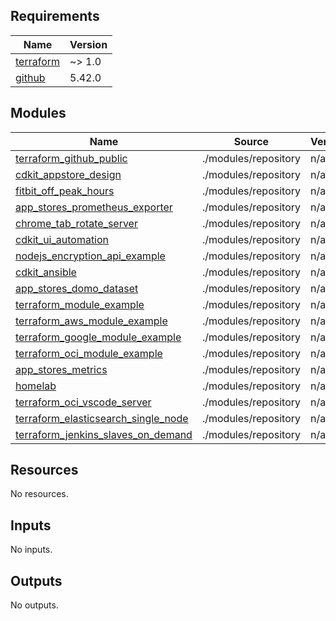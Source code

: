 <!-- BEGIN_TF_DOCS -->
## Requirements

| Name | Version |
|------|---------|
| <a name="requirement_terraform"></a> [terraform](#requirement\_terraform) | ~> 1.0 |
| <a name="requirement_github"></a> [github](#requirement\_github) | 5.42.0 |

## Modules

| Name | Source | Version |
|------|--------|---------|
| <a name="module_terraform_github_public"></a> [terraform\_github\_public](#module\_terraform\_github\_public) | ./modules/repository | n/a |
| <a name="module_cdkit_appstore_design"></a> [cdkit\_appstore\_design](#module\_cdkit\_appstore\_design) | ./modules/repository | n/a |
| <a name="module_fitbit_off_peak_hours"></a> [fitbit\_off\_peak\_hours](#module\_fitbit\_off\_peak\_hours) | ./modules/repository | n/a |
| <a name="module_app_stores_prometheus_exporter"></a> [app\_stores\_prometheus\_exporter](#module\_app\_stores\_prometheus\_exporter) | ./modules/repository | n/a |
| <a name="module_chrome_tab_rotate_server"></a> [chrome\_tab\_rotate\_server](#module\_chrome\_tab\_rotate\_server) | ./modules/repository | n/a |
| <a name="module_cdkit_ui_automation"></a> [cdkit\_ui\_automation](#module\_cdkit\_ui\_automation) | ./modules/repository | n/a |
| <a name="module_nodejs_encryption_api_example"></a> [nodejs\_encryption\_api\_example](#module\_nodejs\_encryption\_api\_example) | ./modules/repository | n/a |
| <a name="module_cdkit_ansible"></a> [cdkit\_ansible](#module\_cdkit\_ansible) | ./modules/repository | n/a |
| <a name="module_app_stores_domo_dataset"></a> [app\_stores\_domo\_dataset](#module\_app\_stores\_domo\_dataset) | ./modules/repository | n/a |
| <a name="module_terraform_module_example"></a> [terraform\_module\_example](#module\_terraform\_module\_example) | ./modules/repository | n/a |
| <a name="module_terraform_aws_module_example"></a> [terraform\_aws\_module\_example](#module\_terraform\_aws\_module\_example) | ./modules/repository | n/a |
| <a name="module_terraform_google_module_example"></a> [terraform\_google\_module\_example](#module\_terraform\_google\_module\_example) | ./modules/repository | n/a |
| <a name="module_terraform_oci_module_example"></a> [terraform\_oci\_module\_example](#module\_terraform\_oci\_module\_example) | ./modules/repository | n/a |
| <a name="module_app_stores_metrics"></a> [app\_stores\_metrics](#module\_app\_stores\_metrics) | ./modules/repository | n/a |
| <a name="module_homelab"></a> [homelab](#module\_homelab) | ./modules/repository | n/a |
| <a name="module_terraform_oci_vscode_server"></a> [terraform\_oci\_vscode\_server](#module\_terraform\_oci\_vscode\_server) | ./modules/repository | n/a |
| <a name="module_terraform_elasticsearch_single_node"></a> [terraform\_elasticsearch\_single\_node](#module\_terraform\_elasticsearch\_single\_node) | ./modules/repository | n/a |
| <a name="module_terraform_jenkins_slaves_on_demand"></a> [terraform\_jenkins\_slaves\_on\_demand](#module\_terraform\_jenkins\_slaves\_on\_demand) | ./modules/repository | n/a |

## Resources

No resources.

## Inputs

No inputs.

## Outputs

No outputs.
<!-- END_TF_DOCS -->
